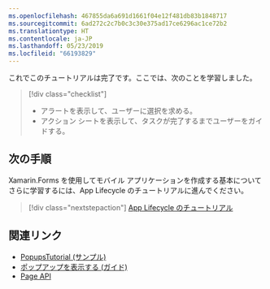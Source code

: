 ```yaml
---
ms.openlocfilehash: 467855da6a691d1661f04e12f481db83b1848717
ms.sourcegitcommit: 6ad272c2c7b0c3c30e375ad17ce6296ac1ce72b2
ms.translationtype: HT
ms.contentlocale: ja-JP
ms.lasthandoff: 05/23/2019
ms.locfileid: "66193829"
---
```

これでこのチュートリアルは完了です。ここでは、次のことを学習しました。

> [!div class="checklist"]
> - アラートを表示して、ユーザーに選択を求める。
> - アクション シートを表示して、タスクが完了するまでユーザーをガイドする。

## <a name="next-steps"></a>次の手順

Xamarin.Forms を使用してモバイル アプリケーションを作成する基本についてさらに学習するには、App Lifecycle のチュートリアルに進んでください。

> [!div class="nextstepaction"]
> [App Lifecycle のチュートリアル](~/get-started/tutorials/app-lifecycle/index.yml)

## <a name="related-links"></a>関連リンク

- [PopupsTutorial (サンプル)](https://developer.xamarin.com/samples/xamarin-forms/GetStarted/Tutorials/PopupsTutorial)
- [ポップアップを表示する (ガイド)](~/xamarin-forms/user-interface/pop-ups.md)
- [Page API](xref:Xamarin.Forms.Page)
